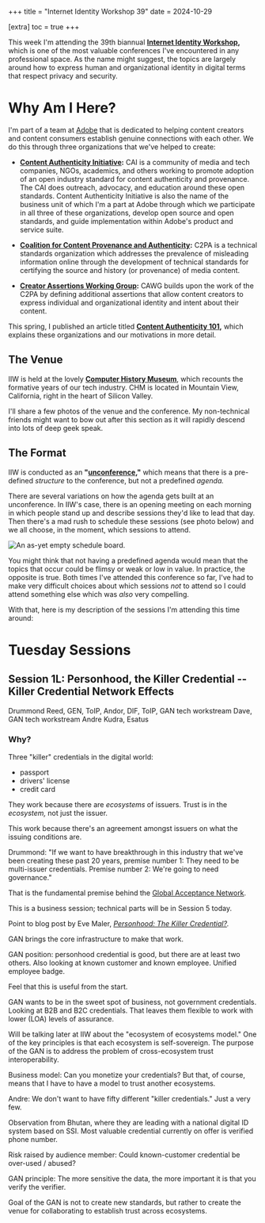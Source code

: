 +++
title = "Internet Identity Workshop 39"
date = 2024-10-29

[extra]
toc = true
+++

This week I'm attending the 39th biannual **[Internet Identity Workshop](https://internetidentityworkshop.com),** which is one of the most valuable conferences I've encountered in any professional space. As the name might suggest, the topics are largely around how to express human and organizational identity in digital terms that respect privacy and security.

<!-- more -->

# Why Am I Here?

I'm part of a team at [Adobe](https://adobe.com) that is dedicated to helping content creators and content consumers establish genuine connections with each other. We do this through three organizations that we've helped to create:

* **[Content Authenticity Initiative](https://contentauthenticity.org):** CAI is a community of media and tech companies, NGOs, academics, and others working to promote adoption of an open industry standard for content authenticity and provenance. The CAI does outreach, advocacy, and education around these open standards. Content Authenticity Initiative is also the name of the business unit of which I'm a part at Adobe through which we participate in all three of these organizations, develop open source and open standards, and guide implementation within Adobe's product and service suite.

* **[Coalition for Content Provenance and Authenticity](https://c2pa.org):** C2PA is a technical standards organization which addresses the prevalence of misleading information online through the development of technical standards for certifying the source and history (or provenance) of media content.

* **[Creator Assertions Working Group](https://creator-assertions.github.io):** CAWG builds upon the work of the C2PA by defining additional assertions that allow content creators to express individual and organizational identity and intent about their content.

This spring, I published an article titled **[Content Authenticity 101](/2024/content-authenticity-101.md),** which explains these organizations and our motivations in more detail.

## The Venue

IIW is held at the lovely **[Computer History Museum](https://computerhistory.org/)**, which recounts the formative years of our tech industry. CHM is located in Mountain View, California, right in the heart of Silicon Valley.

I'll share a few photos of the venue and the conference. My non-technical friends might want to bow out after this section as it will rapidly descend into lots of deep geek speak.

## The Format

IIW is conducted as an **"[unconference](https://en.wikipedia.org/wiki/Unconference),"** which means that there is a pre-defined _structure_ to the conference, but not a predefined _agenda._

There are several variations on how the agenda gets built at an unconference. In IIW's case, there is an opening meeting on each morning in which people stand up and describe sessions they'd like to lead that day. Then there's a mad rush to schedule these sessions (see photo below) and we all choose, in the moment, which sessions to attend.

![An as-yet empty schedule board.](/2023/iiw/es-4579-010.jpg)

You might think that not having a predefined agenda would mean that the topics that occur could be flimsy or weak or low in value. In practice, the opposite is true. Both times I've attended this conference so far, I've had to make very difficult choices about which sessions _not_ to attend so I could attend something else which was _also_ very compelling.

With that, here is my description of the sessions I'm attending this time around:

# Tuesday Sessions

## Session 1L: Personhood, the Killer Credential -- Killer Credential Network Effects

Drummond Reed, GEN, ToIP, 
Andor, DIF, ToIP, GAN tech workstream
Dave, GAN tech workstream
Andre Kudra, Esatus

### Why?

Three "killer" credentials in the digital world:

* passport
* drivers' license
* credit card

They work because there are _ecosystems_ of issuers. Trust is in the _ecosystem,_ not just the issuer.

This work because there's an agreement amongst issuers on what the issuing conditions are.

Drummond: "If we want to have breakthrough in this industry that we've been creating these past 20 years, premise number 1: They need to be multi-issuer credentials. Premise number 2: We're going to need governance."

That is the fundamental premise behind the [Global Acceptance Network](https://gan.foundation).

This is a business session; technical parts will be in Session 5 today.

Point to blog post by Eve Maler, _[Personhood: The Killer Credential?](https://www.vennfactory.com/blog-post/personhood-the-killer-credential)._

GAN brings the core infrastructure to make that work.

GAN position: personhood credential is good, but there are at least two others. Also looking at known customer and known employee. Unified employee badge.

Feel that this is useful from the start.

GAN wants to be in the sweet spot of business, not government credentials. Looking at B2B and B2C credentials. That leaves them flexible to work with lower (LOA) levels of assurance.

Will be talking later at IIW about the "ecosystem of ecosystems model." One of the key principles is that each ecosystem is self-sovereign. The purpose of the GAN is to address the problem of cross-ecosystem trust interoperability.

Business model: Can you monetize your credentials? But that, of course, means that I have to have a model to trust another ecosystems.

Andre: We don't want to have fifty different "killer credentials." Just a very few.

Observation from Bhutan, where they are leading with a national digital ID system based on SSI. Most valuable credential currently on offer is verified phone number.

Risk raised by audience member: Could known-customer credential be over-used / abused?

GAN principle: The more sensitive the data, the more important it is that you verify the verifier.

Goal of the GAN is not to create new standards, but rather to create the venue for collaborating to establish trust across ecosystems.
